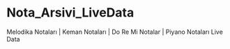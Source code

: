 # Nota_Arsivi_LiveData
Melodika Notaları | Keman Notaları | Do Re Mi Notalar | Piyano Notaları Live Data
